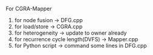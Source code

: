For CGRA-Mapper

1. for node fusion -> DFG.cpp
2. for load/store -> CGRA.cpp
3. for heterogeneity -> update to owner already
4. for recurrence cycle length(DVFS) -> Mapper.cpp
5. for Python script -> command some lines in DFG.cpp

